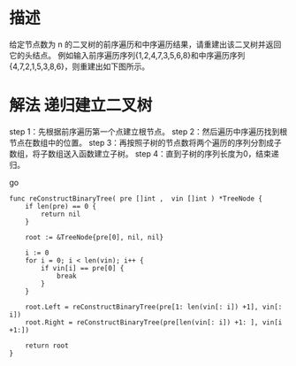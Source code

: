 # 描述
给定节点数为 n 的二叉树的前序遍历和中序遍历结果，请重建出该二叉树并返回它的头结点。
例如输入前序遍历序列{1,2,4,7,3,5,6,8}和中序遍历序列{4,7,2,1,5,3,8,6}，则重建出如下图所示。


# 解法 递归建立二叉树

step 1：先根据前序遍历第一个点建立根节点。
step 2：然后遍历中序遍历找到根节点在数组中的位置。
step 3：再按照子树的节点数将两个遍历的序列分割成子数组，将子数组送入函数建立子树。
step 4：直到子树的序列长度为0，结束递归。

go
```
func reConstructBinaryTree( pre []int ,  vin []int ) *TreeNode {
    if len(pre) == 0 {
        return nil
    }
 
    root := &TreeNode{pre[0], nil, nil}
 
    i := 0
    for i = 0; i < len(vin); i++ {
        if vin[i] == pre[0] {
            break
        }
    }
 
    root.Left = reConstructBinaryTree(pre[1: len(vin[: i]) +1], vin[: i])
    root.Right = reConstructBinaryTree(pre[len(vin[: i]) +1: ], vin[i +1:])
 
    return root
}
```